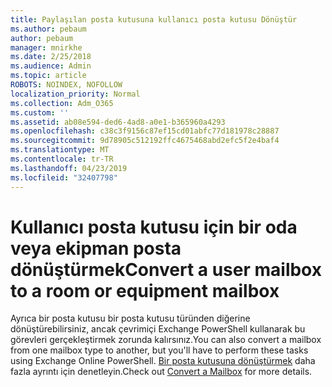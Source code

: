 ```yaml
---
title: Paylaşılan posta kutusuna kullanıcı posta kutusu Dönüştür
ms.author: pebaum
author: pebaum
manager: mnirkhe
ms.date: 2/25/2018
ms.audience: Admin
ms.topic: article
ROBOTS: NOINDEX, NOFOLLOW
localization_priority: Normal
ms.collection: Adm_O365
ms.custom: ''
ms.assetid: ab08e594-ded6-4ad8-a0e1-b365960a4293
ms.openlocfilehash: c38c3f9156c87ef15cd01abfc77d181978c28887
ms.sourcegitcommit: 9d78905c512192ffc4675468abd2efc5f2e4baf4
ms.translationtype: MT
ms.contentlocale: tr-TR
ms.lasthandoff: 04/23/2019
ms.locfileid: "32407798"
---
```

# <a name="convert-a-user-mailbox-to-a-room-or-equipment-mailbox"></a><span data-ttu-id="f19b4-102">Kullanıcı posta kutusu için bir oda veya ekipman posta dönüştürmek</span><span class="sxs-lookup"><span data-stu-id="f19b4-102">Convert a user mailbox to a room or equipment mailbox</span></span>

<span data-ttu-id="f19b4-103">Ayrıca bir posta kutusu bir posta kutusu türünden diğerine dönüştürebilirsiniz, ancak çevrimiçi Exchange PowerShell kullanarak bu görevleri gerçekleştirmek zorunda kalırsınız.</span><span class="sxs-lookup"><span data-stu-id="f19b4-103">You can also convert a mailbox from one mailbox type to another, but you'll have to perform these tasks using Exchange Online PowerShell.</span></span> <span data-ttu-id="f19b4-104">[Bir posta kutusuna dönüştürmek](https://go.microsoft.com/fwlink/p/?LinkId=832875) daha fazla ayrıntı için denetleyin.</span><span class="sxs-lookup"><span data-stu-id="f19b4-104">Check out [Convert a Mailbox](https://go.microsoft.com/fwlink/p/?LinkId=832875) for more details.</span></span> 
  


